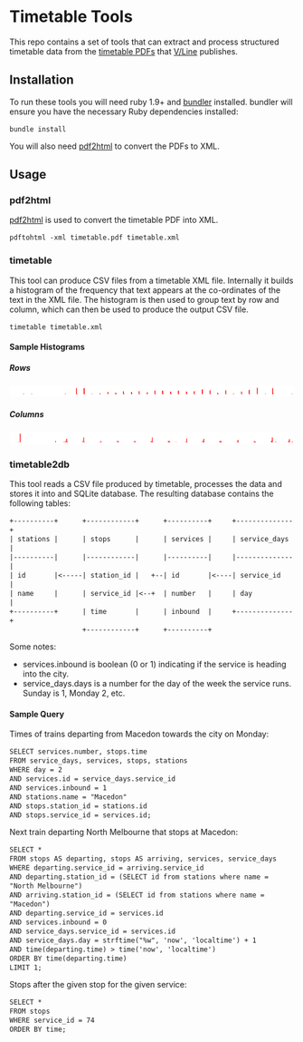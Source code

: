 Timetable Tools
===============

This repo contains a set of tools that can extract and process structured
timetable data from the [timetable PDFs][timetables] that [V/Line][vline]
publishes.

[timetables]: http://www.vline.com.au/index_timetables.aspx
[vline]: http://www.vline.com.au/

Installation
------------

To run these tools you will need ruby 1.9+ and [bundler][bundler] installed.
bundler will ensure you have the necessary Ruby dependencies installed:

    bundle install

[bundler]: http://gembundler.com/

You will also need [pdf2html] to convert the PDFs to XML.

[pdf2html]: http://pdftohtml.sourceforge.net/

Usage
-----

### pdf2html

[pdf2html] is used to convert the timetable PDF into XML.

    pdftohtml -xml timetable.pdf timetable.xml

### timetable

This tool can produce CSV files from a timetable XML file. Internally it builds
a histogram of the frequency that text appears at the co-ordinates of the text
in the XML file. The histogram is then used to group text by row and column,
which can then be used to produce the output CSV file.

    timetable timetable.xml

#### Sample Histograms

##### Rows

![Row Histogram](http://github.com/wezm/timetable-tools/raw/master/doc/bendigo-histogram-rows-table-1.png)

##### Columns

![Column Histogram](http://github.com/wezm/timetable-tools/raw/master/doc/bendigo-histogram-columns-table-1.png)

### timetable2db

This tool reads a CSV file produced by timetable, processes the data and stores
it into and SQLite database. The resulting database contains the following
tables:

    +----------+      +------------+      +----------+     +--------------+
    | stations |      | stops      |      | services |     | service_days |
    |----------|      |------------|      |----------|     |--------------|
    | id       |<-----| station_id |   +--| id       |<----| service_id   |
    | name     |      | service_id |<--+  | number   |     | day          |
    +----------+      | time       |      | inbound  |     +--------------+
                      +------------+      +----------+

Some notes:

* services.inbound is boolean (0 or 1) indicating if the service is heading into the city.
* service\_days.days is a number for the day of the week the service runs. Sunday is 1,
  Monday 2, etc.

#### Sample Query

Times of trains departing from Macedon towards the city on Monday:

    SELECT services.number, stops.time
    FROM service_days, services, stops, stations
    WHERE day = 2
    AND services.id = service_days.service_id
    AND services.inbound = 1
    AND stations.name = "Macedon"
    AND stops.station_id = stations.id
    AND stops.service_id = services.id;

Next train departing North Melbourne that stops at Macedon:

    SELECT *
    FROM stops AS departing, stops AS arriving, services, service_days
    WHERE departing.service_id = arriving.service_id
    AND departing.station_id = (SELECT id from stations where name = "North Melbourne")
    AND arriving.station_id = (SELECT id from stations where name = "Macedon")
    AND departing.service_id = services.id
    AND services.inbound = 0
    AND service_days.service_id = services.id
    AND service_days.day = strftime("%w", 'now', 'localtime') + 1
    AND time(departing.time) > time('now', 'localtime')
    ORDER BY time(departing.time)
    LIMIT 1;

Stops after the given stop for the given service:

    SELECT *
    FROM stops
    WHERE service_id = 74
    ORDER BY time;
    
    